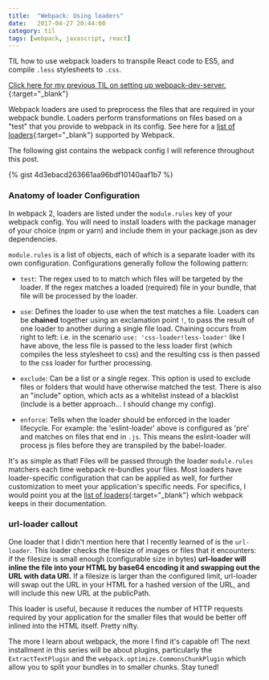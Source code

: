```yaml
---
title:  "Webpack: Using loaders"
date:   2017-04-27 20:44:00
category: til
tags: [webpack, javascript, react]
---
```


TIL how to use webpack loaders to transpile React code to ES5, and compile `.less` stylesheets to `.css`.

[Click here for my previous TIL on setting up webpack-dev-server.][previous]{:target="_blank"}

Webpack loaders are used to preprocess the files that are required in your webpack bundle. Loaders perform transformations on files based on a "test" that you provide to webpack in its config. See here for a [list of loaders][loaders]{:target="_blank"} supported by Webpack.

The following gist contains the webpack config I will reference throughout this post. 

{% gist 4d3ebacd263661aa96bdf10140aaf1b7 %}

### Anatomy of loader Configuration

In webpack 2, loaders are listed under the `module.rules` key of your webpack config. You will need to install loaders with the package manager of your choice (npm or yarn) and include them in your package.json as dev dependencies. 

`module.rules` is a list of objects, each of which is a separate loader with its own configuration. Configurations generally follow the following pattern:

- `test`: The regex used to to match which files will be targeted by the loader. If the regex matches a loaded (required) file in your bundle, that file will be processed by the loader.

- `use`: Defines the loader to use when the test matches a file. Loaders can be **chained** together using an exclamation point `!`, to pass the result of one loader to another during a single file load. Chaining occurs from right to left: i.e. in the scenario `use: 'css-loader!less-loader'` like I have above, the less file is passed to the less loader first (which compiles the less stylesheet to css) and the resulting css is then passed to the css loader for further processing.

- `exclude`: Can be a list or a single regex. This option is used to exclude files or folders that would have otherwise matched the test. There is also an "include" option, which acts as a whitelist instead of a blacklist (include is a better approach... I should change my config).

- `enforce`: Tells when the loader should be enforced in the loader lifecycle. For example: the 'eslint-loader' above is configured as 'pre' and matches on files that end in `.js`. This means the eslint-loader will process js files before they are transpiled by the babel-loader.

It's as simple as that! Files will be passed through the loader `module.rules` matchers each time webpack re-bundles your files. Most loaders have loader-specific configuration that can be applied as well, for further customization to meet your application's specific needs. For specifics, I would point you at the [list of loaders][loaders]{:target="_blank"} which webpack keeps in their documentation.

### url-loader callout

One loader that I didn't mention here that I recently learned of is the `url-loader`. This loader checks the filesize of images or files that it encounters: if the filesize is small enough (configurable size in bytes) **url-loader will inline the file into your HTML by base64 encoding it and swapping out the URL with data URI.** If a filesize is larger than the configured limit, url-loader will swap out the URL in your HTML for a hashed version of the URL, and will include this new URL at the publicPath. 

This loader is useful, because it reduces the number of HTTP requests required by your application for the smaller files that would be better off inlined into the HTML itself. Pretty nifty.

The more I learn about webpack, the more I find it's capable of! The next installment in this series will be about plugins, particularly the `ExtractTextPlugin` and the `webpack.optimize.CommonsChunkPlugin` which allow you to split your bundles in to smaller chunks. Stay tuned!

[previous]: /til/2017-04-23-webpack-pt-2/
[loaders]: https://webpack.js.org/loaders/

